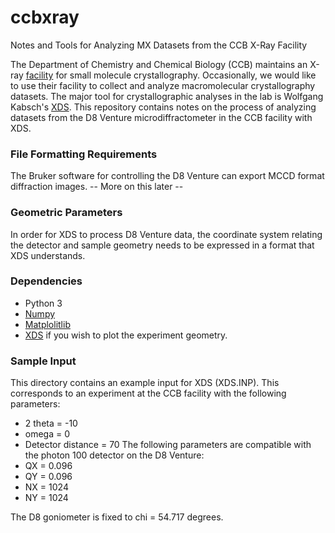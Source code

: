 # ccbxray
Notes and Tools for Analyzing MX Datasets from the CCB X-Ray Facility

The Department of Chemistry and Chemical Biology (CCB) maintains an X-ray [facility](https://chemistry.harvard.edu/pages/x-ray-laboratory) for small molecule crystallography.
Occasionally, we would like to use their facility to collect and analyze macromolecular crystallography datasets. 
The major tool for crystallographic analyses in the lab is Wolfgang Kabsch's [XDS](http://xds.mpimf-heidelberg.mpg.de/). 
This repository contains notes on the process of analyzing datasets from the D8 Venture microdiffractometer in the CCB facility with XDS. 


### File Formatting Requirements
The Bruker software for controlling the D8 Venture can export MCCD format diffraction images. 
 -- More on this later --

### Geometric Parameters
In order for XDS to process D8 Venture data, the coordinate system relating the detector and sample geometry needs to be expressed in a format that XDS understands. 

### Dependencies
- Python 3
- [Numpy](http://www.numpy.org/)
- [Matplolitlib](https://matplotlib.org/)
- [XDS](http://xds.mpimf-heidelberg.mpg.de/) if you wish to plot the experiment geometry.

### Sample Input
This directory contains an example input for XDS (XDS.INP). This corresponds to an experiment at the CCB facility with the following parameters:
- 2 theta = -10
- omega = 0
- Detector distance = 70
The following parameters are compatible with the photon 100 detector on the D8 Venture:
- QX = 0.096
- QY = 0.096
- NX = 1024
- NY = 1024

The D8 goniometer is fixed to chi = 54.717 degrees.
